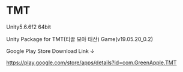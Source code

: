 # TMT
Unity5.6.6f2 64bit

Unity Package for TMT(티끌 모아 태산) Game(v19.05.20_0.2)

Google Play Store Download Link ↓

https://play.google.com/store/apps/details?id=com.GreenApple.TMT
